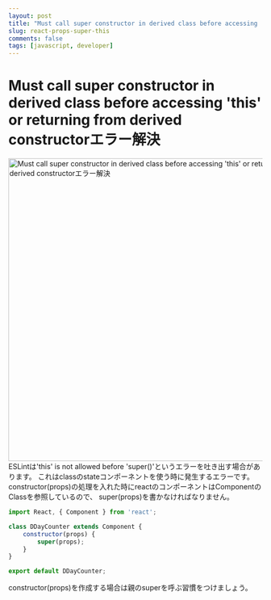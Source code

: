 ```yaml
---
layout: post
title: "Must call super constructor in derived class before accessing 'this' or returning from derived constructorエラー解決"
slug: react-props-super-this
comments: false
tags: [javascript, developer]
---
```

# Must call super constructor in derived class before accessing 'this' or returning from derived constructorエラー解決
<img src="https://drive.google.com/uc?export=view&id=1u7BSBIt1dMa6djlVbF-VmF72fTZ1X3TL" alt="Must call super constructor in derived class before accessing 'this' or returning from derived constructorエラー解決" width="600">
ESLintは'this' is not allowed before 'super()'というエラーを吐き出す場合があります。  
これはclassのstateコンポーネントを使う時に発生するエラーです。  
constructor(props)の処理を入れた時にreactのコンポーネントはComponentのClassを参照しているので、  
super(props)を書かなければなりません。  
<script async src="https://pagead2.googlesyndication.com/pagead/js/adsbygoogle.js?client=ca-pub-7886659064712565"
     crossorigin="anonymous"></script>
<!-- 디스플레이 광고 -->
<ins class="adsbygoogle"
     style="display:block"
     data-ad-client="ca-pub-7886659064712565"
     data-ad-slot="1939383573"
     data-ad-format="auto"
     data-full-width-responsive="true"></ins>
<script>
     (adsbygoogle = window.adsbygoogle || []).push({});
</script>
  
```javascript
import React, { Component } from 'react';

class DDayCounter extends Component {
    constructor(props) {
        super(props);
    }
}

export default DDayCounter;
```

constructor(props)を作成する場合は親のsuperを呼ぶ習慣をつけましょう。